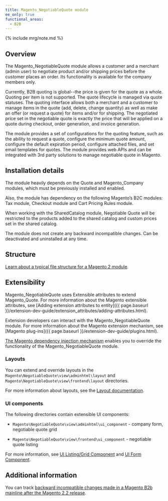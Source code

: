 ```yaml
---
title: Magento_NegotiableQuote module
ee_only: true
functional_areas:
  - B2B
---
```


{% include mrg/note.md %}

## Overview

The Magento_NegotiableQuote module allows a customer and a merchant (admin user) to negotiate product and/or shipping prices before the customer places an order. Its functionality is available for the company members only. 

Currently, B2B quoting is global--the price is given for the quote as a whole. Quoting per item is not supported. The quote lifecycle is managed via quote statuses. The quoting interface allows both a merchant and a customer to manage items in the quote (add, delete, change quantity) as well as make an offer (or request a quote) for items and/or for shipping. The negotiated price set in the negotiable quote is exactly the price that will be applied on a quote during checkout, order generation, and invoice generation. 

The module provides a set of configurations for the quoting feature, such as the ability to request a quote, configure the minimum quote amount, configure the default expiration period, configure attached files, and set email templates for quotes. The module provides web APIs and can be integrated with 3rd party solutions to manage negotiable quote in Magento.
 
## Installation details
 
The module heavily depends on the Quote and Magento_Company modules, which must be previously installed and enabled. 

Also, the module has dependency on the following Magento’s B2C modules: Tax module, Checkout module and Cart Pricing Rules module. 

When working with the SharedCatalog module, Negotiable Quote will be restricted to the products added to the shared catalog and custom prices set in the shared catalog. 

The module does not create any backward incompatible changes. Can be deactivated and uninstalled at any time.
 
## Structure
 
[Learn about a typical file structure for a Magento 2 module](http://devdocs.magento.com/guides/v2.2/extension-dev-guide/build/module-file-structure.html).
 
## Extensibility
 
Magento_NegotiableQuote uses Extensible attributes to extend Magento_Quote. For more information about the Magento extensible attributes, see [Adding extension attributes to entity]({{ page.baseurl }}/extension-dev-guide/extension_attributes/adding-attributes.html).

Extension developers can interact with the Magento_NegotiableQuote module. For more information about the Magento extension mechanism, see [Magento plug-ins]({{ page.baseurl }}/extension-dev-guide/plugins.html).
 
[The Magento dependency injection mechanism](http://devdocs.magento.com/guides/v2.2/extension-dev-guide/depend-inj.html) enables you to override the functionality of the Magento_NegotiableQuote module.

### Layouts
 
You can extend and override layouts in the `Magento\NegotiableQuote\view\adminhtml\layout` and `Magento\NegotiableQuote\view\frontend\layout` directories.

For more information about layouts, see the [Layout documentation](http://devdocs.magento.com/guides/v2.2/frontend-dev-guide/layouts/layout-overview.html).
 
### UI components

The following directories contain extensible UI components: 

* `Magento\NegotiableQuote\view\adminhtml\ui_component` -  company form, negotiable quote grid

* `Magento\NegotiableQuote\view\frontend\ui_component` - negotiable quote listing

For more information, see [UI Listing/Grid Component](http://devdocs.magento.com/guides/v2.2/ui-components/ui-listing-grid.html) and [UI Form Component](http://devdocs.magento.com/guides/v2.2/ui_comp_guide/components/ui-form.html).

## Additional information
 
You can track [backward incompatible changes made in a Magento B2b mainline after the Magento 2.2 release](http://devdocs.magento.com/guides/v2.2/release-notes/changes/b2b_changes.html).
